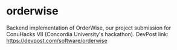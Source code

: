 # orderwise
Backend implementation of OrderWise, our project submission for ConuHacks VII (Concordia University's hackathon).
DevPost link: https://devpost.com/software/orderwise

